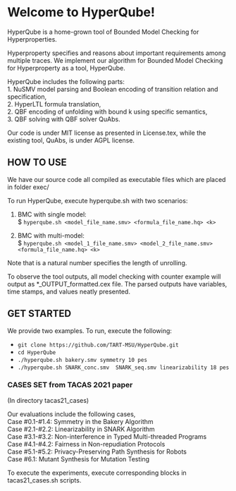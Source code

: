 # Welcome to HyperQube!

HyperQube is a home-grown tool of Bounded Model Checking for Hyperproperties. 


Hyperproperty specifies and reasons about important requirements among multiple traces. 
We implement our algorithm for Bounded Model Checking for Hyperproperty as a tool, HyperQube.

HyperQube includes the following parts: <br/>
	1. NuSMV model parsing and Boolean encoding of transition relation and specification,<br/>
	2. HyperLTL formula translation, <br/>
	2. QBF encoding of unfolding with bound k using specific semantics, <br/>
	3. QBF solving with QBF solver QuAbs.  
	
Our code is under MIT license as presented in License.tex, 
while the existing tool, QuAbs, is under AGPL license.  
 


## HOW TO USE 
We have our source code all compiled as executable files which are placed in folder exec/

To run HyperQube, execute hyperqube.sh with two scenarios:

   1. BMC with single model:<br/>
	$ ```hyperqube.sh <model_file_name.smv> <formula_file_name.hq> <k> ```

   2. BMC with multi-model:<br/>
	$ ```hyperqube.sh <model_1_file_name.smv> <model_2_file_name.smv> <formula_file_name.hq> <k>```

Note that <k> is a natural number specifies the length of unrolling.


To observe the tool outputs, all model checking with counter example will output as *_OUTPUT_formatted.cex file. The parsed outputs have variables, time stamps, and values neatly presented.

	
## GET STARTED
We provide two examples. To run, execute the following: 
- ```git clone https://github.com/TART-MSU/HyperQube.git```
- ```cd HyperQube``` 
- ```./hyperqube.sh bakery.smv symmetry 10 pes```
- ```./hyperqube.sh SNARK_conc.smv  SNARK_seq.smv linearizability 18 pes ```


### CASES SET from TACAS 2021 paper ###
(In directory tacas21_cases)

Our evaluations include the following cases,<br/>
	Case #0.1-#1.4:	Symmetry in the Bakery Algorithm<br/>
	Case #2.1-#2.2:	Linearizability in SNARK Algorithm<br/>
	Case #3.1-#3.2:	Non-interference in Typed Multi-threaded Programs<br/>
	Case #4.1-#4.2:	Fairness in Non-repudiation Protocols<br/>
	Case #5.1-#5.2:	Privacy-Preserving Path Synthesis for Robots<br/>
	Case #6.1:	Mutant Synthesis for Mutation Testing<br/>

To execute the experiments, execute corresponding blocks in tacas21_cases.sh scripts.


